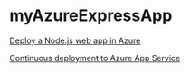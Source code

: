 # myAzureExpressApp

[Deploy a Node.js web app in Azure](https://learn.microsoft.com/en-us/azure/app-service/quickstart-nodejs?tabs=linux&pivots=development-environment-vscode)

[Continuous deployment to Azure App Service](https://learn.microsoft.com/en-us/azure/app-service/deploy-continuous-deployment?tabs=github%2Cgithubactions)